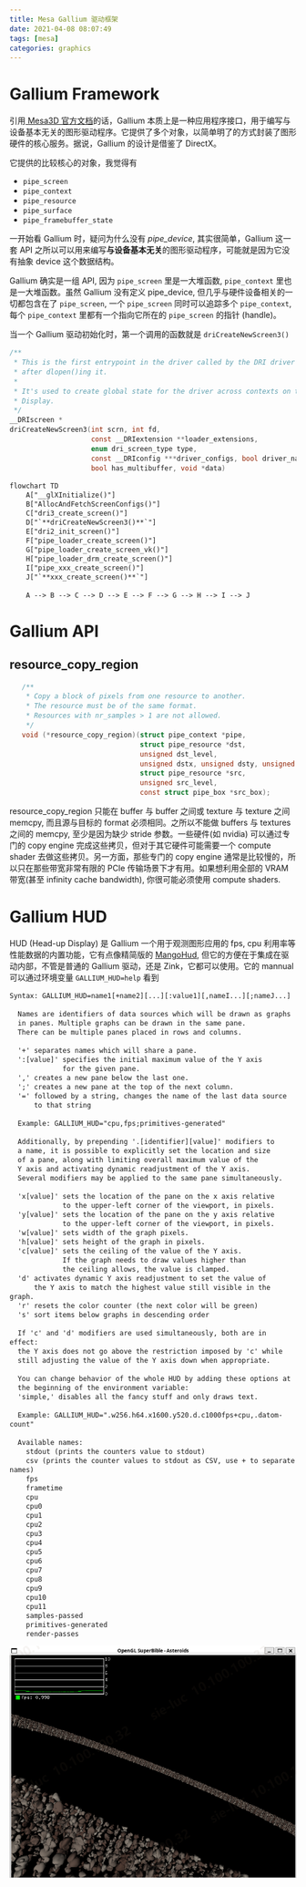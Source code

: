 ```yaml
---
title: Mesa Gallium 驱动框架
date: 2021-04-08 08:07:49
tags: [mesa]
categories: graphics
---
```


# Gallium Framework

引用[ Mesa3D 官方文档](https://docs.mesa3d.org/gallium/intro.html#what-is-gallium)的话，Gallium 本质上是一种应用程序接口，用于编写与设备基本无关的图形驱动程序。它提供了多个对象，以简单明了的方式封装了图形硬件的核心服务。据说，Gallium 的设计是借鉴了 DirectX。

<!--more-->

它提供的比较核心的对象，我觉得有

- `pipe_screen`
- `pipe_context`
- `pipe_resource`
- `pipe_surface`
- `pipe_framebuffer_state`

一开始看 Gallium 时，疑问为什么没有 *pipe_device*, 其实很简单，Gallium 这一套 API 之所以可以用来编写**与设备基本无关**的图形驱动程序，可能就是因为它没有抽象 device 这个数据结构。

Gallium 确实是一组 API, 因为 `pipe_screen` 里是一大堆函数, `pipe_context` 里也是一大堆函数。虽然 Gallium 没有定义 pipe_device, 但几乎与硬件设备相关的一切都包含在了 `pipe_screen`,  一个 `pipe_screen` 同时可以追踪多个 `pipe_context`, 每个 `pipe_context` 里都有一个指向它所在的 `pipe_screen` 的指针 (handle)。

当一个 Gallium 驱动初始化时，第一个调用的函数就是 `driCreateNewScreen3()`

```c
/**
 * This is the first entrypoint in the driver called by the DRI driver loader
 * after dlopen()ing it.
 *
 * It's used to create global state for the driver across contexts on the same
 * Display.
 */
__DRIscreen *
driCreateNewScreen3(int scrn, int fd,
                    const __DRIextension **loader_extensions,
                    enum dri_screen_type type,
                    const __DRIconfig ***driver_configs, bool driver_name_is_inferred,
                    bool has_multibuffer, void *data)
```

```mermaid
flowchart TD
    A["__glXInitialize()"]
    B["AllocAndFetchScreenConfigs()"]
    C["dri3_create_screen()"]
    D["`**driCreateNewScreen3()**`"]
    E["dri2_init_screen()"]
    F["pipe_loader_create_screen()"]
    G["pipe_loader_create_screen_vk()"]
    H["pipe_loader_drm_create_screen()"]
    I["pipe_xxx_create_screen()"]
    J["`**xxx_create_screen()**`"]

    A --> B --> C --> D --> E --> F --> G --> H --> I --> J
```

# Gallium API

## resource_copy_region

```c
   /**
    * Copy a block of pixels from one resource to another.
    * The resource must be of the same format.
    * Resources with nr_samples > 1 are not allowed.
    */
   void (*resource_copy_region)(struct pipe_context *pipe,
                                struct pipe_resource *dst,
                                unsigned dst_level,
                                unsigned dstx, unsigned dsty, unsigned dstz,
                                struct pipe_resource *src,
                                unsigned src_level,
                                const struct pipe_box *src_box);
```

resource_copy_region 只能在 buffer 与 buffer 之间或 texture 与 texture 之间 memcpy, 而且源与目标的 format 必须相同。之所以不能做 buffers 与 textures 之间的 memcpy, 至少是因为缺少 stride 参数。一些硬件(如 nvidia) 可以通过专门的 copy engine 完成这些拷贝，但对于其它硬件可能需要一个 compute shader 去做这些拷贝。另一方面，那些专门的 copy engine 通常是比较慢的，所以只在那些带宽非常有限的 PCIe 传输场景下才有用。如果想利用全部的
VRAM 带宽(甚至 infinity cache bandwidth), 你很可能必须使用 compute shaders.

# Gallium HUD

HUD (Head-up Display) 是 Gallium 一个用于观测图形应用的 fps, cpu 利用率等性能数据的内置功能，它有点像精简版的 [MangoHud](https://github.com/flightlessmango/MangoHud), 但它的方便在于集成在驱动内部，不管是普通的 Gallium 驱动，还是 Zink，它都可以使用。它的 mannual 可以通过环境变量 `GALLIUM_HUD=help` 看到

```
Syntax: GALLIUM_HUD=name1[+name2][...][:value1][,nameI...][;nameJ...]

  Names are identifiers of data sources which will be drawn as graphs
  in panes. Multiple graphs can be drawn in the same pane.
  There can be multiple panes placed in rows and columns.

  '+' separates names which will share a pane.
  ':[value]' specifies the initial maximum value of the Y axis
             for the given pane.
  ',' creates a new pane below the last one.
  ';' creates a new pane at the top of the next column.
  '=' followed by a string, changes the name of the last data source
      to that string

  Example: GALLIUM_HUD="cpu,fps;primitives-generated"

  Additionally, by prepending '.[identifier][value]' modifiers to
  a name, it is possible to explicitly set the location and size
  of a pane, along with limiting overall maximum value of the
  Y axis and activating dynamic readjustment of the Y axis.
  Several modifiers may be applied to the same pane simultaneously.

  'x[value]' sets the location of the pane on the x axis relative
             to the upper-left corner of the viewport, in pixels.
  'y[value]' sets the location of the pane on the y axis relative
             to the upper-left corner of the viewport, in pixels.
  'w[value]' sets width of the graph pixels.
  'h[value]' sets height of the graph in pixels.
  'c[value]' sets the ceiling of the value of the Y axis.
             If the graph needs to draw values higher than
             the ceiling allows, the value is clamped.
  'd' activates dynamic Y axis readjustment to set the value of
      the Y axis to match the highest value still visible in the graph.
  'r' resets the color counter (the next color will be green)
  's' sort items below graphs in descending order

  If 'c' and 'd' modifiers are used simultaneously, both are in effect:
  the Y axis does not go above the restriction imposed by 'c' while
  still adjusting the value of the Y axis down when appropriate.

  You can change behavior of the whole HUD by adding these options at
  the beginning of the environment variable:
  'simple,' disables all the fancy stuff and only draws text.

  Example: GALLIUM_HUD=".w256.h64.x1600.y520.d.c1000fps+cpu,.datom-count"

  Available names:
    stdout (prints the counters value to stdout)
    csv (prints the counter values to stdout as CSV, use + to separate names)
    fps
    frametime
    cpu
    cpu0
    cpu1
    cpu2
    cpu3
    cpu4
    cpu5
    cpu6
    cpu7
    cpu8
    cpu9
    cpu10
    cpu11
    samples-passed
    primitives-generated
    render-passes
```

![`GALLIUM_HUD=fps` 的效果](/images/mesa-gallium/sb7-asteroids.png)
